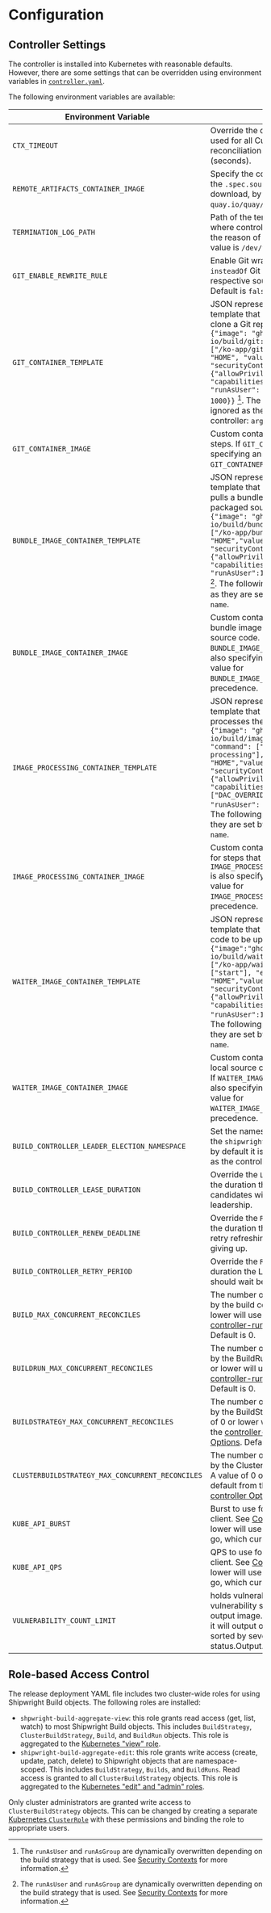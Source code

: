 <!--
Copyright The Shipwright Contributors

SPDX-License-Identifier: Apache-2.0
-->

# Configuration

## Controller Settings

The controller is installed into Kubernetes with reasonable defaults. However, there are some settings that can be overridden using environment variables in [`controller.yaml`](../deploy/500-controller.yaml).

The following environment variables are available:

| Environment Variable | Description |
| --- | --- |
| `CTX_TIMEOUT` | Override the default context timeout used for all Custom Resource Definition reconciliation operations. Default is 5 (seconds). |
| `REMOTE_ARTIFACTS_CONTAINER_IMAGE` | Specify the container image used for the `.spec.sources` remote artifacts download, by default it uses `quay.io/quay/busybox:latest`. |
| `TERMINATION_LOG_PATH` | Path of the termination log. This is where controller application will write the reason of its termination. Default value is `/dev/termination-log`. |
| `GIT_ENABLE_REWRITE_RULE` | Enable Git wrapper to setup a URL `insteadOf` Git config rewrite rule for the respective source URL hostname. Default is `false`. |
| `GIT_CONTAINER_TEMPLATE` | JSON representation of a [Container] template that is used for steps that clone a Git repository. Default is `{"image": "ghcr.io/shipwright-io/build/git:latest", "command": ["/ko-app/git"], "env": [{"name": "HOME", "value": "/shared-home"}], "securityContext":{"allowPrivilegeEscalation": false, "capabilities": {"drop": ["ALL"]}, "runAsUser": 1000,"runAsGroup": 1000}}` [^1]. The following properties are ignored as they are set by the controller: `args`, `name`. |
| `GIT_CONTAINER_IMAGE` | Custom container image for Git clone steps. If `GIT_CONTAINER_TEMPLATE` is also specifying an image, then the value for `GIT_CONTAINER_IMAGE` has precedence. |
| `BUNDLE_IMAGE_CONTAINER_TEMPLATE` | JSON representation of a [Container] template that is used for steps that pulls a bundle image to obtain the packaged source code. Default is `{"image": "ghcr.io/shipwright-io/build/bundle:latest", "command": ["/ko-app/bundle"], "env": [{"name": "HOME","value": "/shared-home"}], "securityContext":{"allowPrivilegeEscalation": false, "capabilities": {"drop": ["ALL"]}, "runAsUser":1000,"runAsGroup":1000}}` [^1]. The following properties are ignored as they are set by the controller: `args`, `name`. |
| `BUNDLE_IMAGE_CONTAINER_IMAGE` | Custom container image that pulls a bundle image to obtain the packaged source code. If `BUNDLE_IMAGE_CONTAINER_TEMPLATE` is also specifying an image, then the value for `BUNDLE_IMAGE_CONTAINER_IMAGE` has precedence. |
| `IMAGE_PROCESSING_CONTAINER_TEMPLATE` | JSON representation of a [Container](https://pkg.go.dev/k8s.io/api/core/v1#Container) template that is used for steps that processes the image. Default is `{"image": "ghcr.io/shipwright-io/build/image-processing:latest", "command": ["/ko-app/image-processing"], "env": [{"name": "HOME","value": "/shared-home"}], "securityContext": {"allowPrivilegeEscalation": false, "capabilities": {"add": ["DAC_OVERRIDE"], "drop": ["ALL"]}, "runAsUser": 0, "runAsgGroup": 0}}`. The following properties are ignored as they are set by the controller: `args`, `name`. |
| `IMAGE_PROCESSING_CONTAINER_IMAGE` | Custom container image that is used for steps that processes the image. If `IMAGE_PROCESSING_CONTAINER_TEMPLATE` is also specifying an image, then the value for `IMAGE_PROCESSING_CONTAINER_IMAGE` has precedence. |
| `WAITER_IMAGE_CONTAINER_TEMPLATE` | JSON representation of a [Container] template that waits for local source code to be uploaded to it. Default is `{"image":"ghcr.io/shipwright-io/build/waiter:latest", "command": ["/ko-app/waiter"], "args": ["start"], "env": [{"name": "HOME","value": "/shared-home"}], "securityContext":{"allowPrivilegeEscalation": false, "capabilities": {"drop": ["ALL"]}, "runAsUser":1000,"runAsGroup":1000}}`. The following properties are ignored as they are set by the controller: `args`, `name`. |
| `WAITER_IMAGE_CONTAINER_IMAGE` | Custom container image that waits for local source code to be uploaded to it. If `WAITER_IMAGE_CONTAINER_TEMPLATE` is also specifying an image, then the value for `WAITER_IMAGE_CONTAINER_IMAGE` has precedence. |
| `BUILD_CONTROLLER_LEADER_ELECTION_NAMESPACE` |  Set the namespace to be used to store the `shipwright-build-controller` lock, by default it is in the same namespace as the controller itself. |
| `BUILD_CONTROLLER_LEASE_DURATION` |  Override the `LeaseDuration`, which is the duration that non-leader candidates will wait to force acquire leadership. |
| `BUILD_CONTROLLER_RENEW_DEADLINE` |  Override the `RenewDeadline`, which is the duration that the acting leader will retry refreshing leadership before giving up. |
| `BUILD_CONTROLLER_RETRY_PERIOD` |  Override the `RetryPeriod`, which is the duration the LeaderElector clients should wait between tries of actions. |
| `BUILD_MAX_CONCURRENT_RECONCILES` | The number of concurrent reconciles by the build controller. A value of 0 or lower will use the default from the [controller-runtime controller Options]. Default is 0. |
| `BUILDRUN_MAX_CONCURRENT_RECONCILES` | The number of concurrent reconciles by the BuildRun controller. A value of 0 or lower will use the default from the [controller-runtime controller Options]. Default is 0. |
| `BUILDSTRATEGY_MAX_CONCURRENT_RECONCILES` | The number of concurrent reconciles by the BuildStrategy controller. A value of 0 or lower will use the default from the [controller-runtime controller Options]. Default is 0. |
| `CLUSTERBUILDSTRATEGY_MAX_CONCURRENT_RECONCILES` | The number of concurrent reconciles by the ClusterBuildStrategy controller. A value of 0 or lower will use the default from the [controller-runtime controller Options]. Default is 0. |
| `KUBE_API_BURST` | Burst to use for the Kubernetes API client. See [Config.Burst]. A value of 0 or lower will use the default from client-go, which currently is 10. Default is 0. |
| `KUBE_API_QPS` | QPS to use for the Kubernetes API client. See [Config.QPS]. A value of 0 or lower will use the default from client-go, which currently is 5. Default is 0. |
| `VULNERABILITY_COUNT_LIMIT` | holds vulnerability count limit if vulnerability scan is enabled for the output image. If it is defined as 10, then it will output only 10 vulnerabilities sorted by severity in the buildrun status.Output. |

[^1]: The `runAsUser` and `runAsGroup` are dynamically overwritten depending on the build strategy that is used. See [Security Contexts](buildstrategies.md#security-contexts) for more information.

## Role-based Access Control

The release deployment YAML file includes two cluster-wide roles for using Shipwright Build objects.
The following roles are installed:

- `shpwright-build-aggregate-view`: this role grants read access (get, list, watch) to most Shipwright Build objects.
  This includes `BuildStrategy`, `ClusterBuildStrategy`, `Build`, and `BuildRun` objects.
  This role is aggregated to the [Kubernetes "view" role].
- `shipwright-build-aggregate-edit`: this role grants write access (create, update, patch, delete) to Shipwright objects that are namespace-scoped.
  This includes `BuildStrategy`, `Builds`, and `BuildRuns`.
  Read access is granted to all `ClusterBuildStrategy` objects.
  This role is aggregated to the [Kubernetes "edit" and "admin" roles].

Only cluster administrators are granted write access to `ClusterBuildStrategy` objects.
This can be changed by creating a separate [Kubernetes `ClusterRole`] with these permissions and binding the role to appropriate users.

[Container]:https://pkg.go.dev/k8s.io/api/core/v1#Container
[controller-runtime controller Options]:https://pkg.go.dev/sigs.k8s.io/controller-runtime/pkg/controller#Options
[Config.Burst]:https://pkg.go.dev/k8s.io/client-go/rest#Config.Burst
[Config.QPS]:https://pkg.go.dev/k8s.io/client-go/rest#Config.QPS
[Kubernetes "view" role]:https://kubernetes.io/docs/reference/access-authn-authz/rbac/#default-roles-and-role-bindings
[Kubernetes "edit" and "admin" roles]:https://kubernetes.io/docs/reference/access-authn-authz/rbac/#default-roles-and-role-bindings
[Kubernetes `ClusterRole`]:https://kubernetes.io/docs/reference/access-authn-authz/rbac/#role-and-clusterrole
